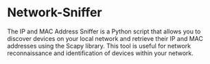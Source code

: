 # Network-Sniffer
The IP and MAC Address Sniffer is a Python script that allows you to discover devices on your local network and retrieve their IP and MAC addresses using the Scapy library. This tool is useful for network reconnaissance and identification of devices within your network.
